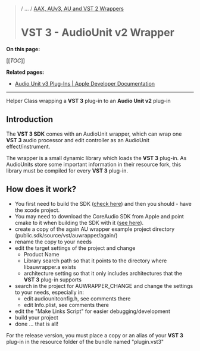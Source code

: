 >/ ... / [AAX, AUv3, AU and VST 2 Wrappers](Index.md)
>
># VST 3 - AudioUnit v2 Wrapper

**On this page:**

[[_TOC_]]

**Related pages:**

- [Audio Unit v3 Plug-Ins | Apple Developer Documentation](https://developer.apple.com/documentation/audiotoolbox/audio_unit_v3_plug-ins?language=objc)

---

Helper Class wrapping a **VST 3** plug-in to an **Audio Unit v2** plug-in

## Introduction

The **VST 3 SDK** comes with an AudioUnit wrapper, which can wrap one **VST 3** audio processor and edit controller as an AudioUnit effect/instrument.

The wrapper is a small dynamic library which loads the **VST 3** plug-in. As AudioUnits store some important information in their resource fork, this library must be compiled for every **VST 3** plug-in.

## How does it work?

- You first need to build the SDK ([check here](../../Tutorials/Building+the+examples/Building+the+examples+included+in+the+SDK+macOS.md)) and then you should - have the xcode project.
- You may need to download the CoreAudio SDK from Apple and point cmake to it when building the SDK with it ([see here](../../Tutorials/Using+cmake+for+building+plug-ins.md)).
- create a copy of the again AU wrapper example project directory (public.sdk/source/vst/auwrapper/again/)
- rename the copy to your needs
- edit the target settings of the project and change
  - Product Name
  - Library search path so that it points to the directory where libauwrapper.a exists
  - architecture setting so that it only includes architectures that the **VST 3** plug-in supports
- search in the project for AUWRAPPER_CHANGE and change the settings to your needs, especially in:
  - edit audiounitconfig.h, see comments there
  - edit Info.plist, see comments there
- edit the "Make Links Script" for easier debugging/development
- build your project
- done ... that is all!

For the release version, you must place a copy or an alias of your **VST 3** plug-in in the resource folder of the bundle named "plugin.vst3"
